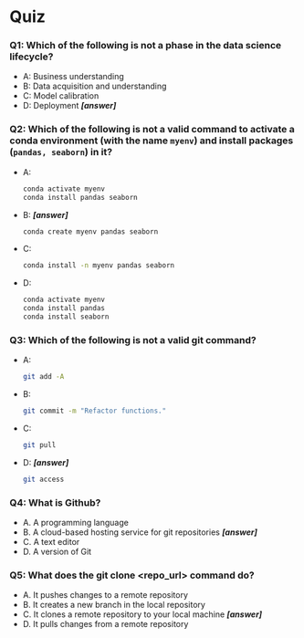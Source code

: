 # Quiz

### Q1: Which of the following is not a phase in the data science lifecycle?

- A: Business understanding
- B: Data acquisition and understanding
- C: Model calibration
- D: Deployment **_[answer]_**

### Q2: Which of the following is not a valid command to activate a conda environment (with the name `myenv`) and install packages (`pandas, seaborn`) in it?

- A:

  ```bash
  conda activate myenv
  conda install pandas seaborn
  ```

- B: **_[answer]_**

  ```bash
  conda create myenv pandas seaborn
  ```

- C:

  ```bash
  conda install -n myenv pandas seaborn
  ```

- D:

  ```bash
  conda activate myenv
  conda install pandas
  conda install seaborn
  ```

### Q3: Which of the following is not a valid git command?

- A:

  ```bash
  git add -A
  ```

- B:

  ```bash
  git commit -m "Refactor functions."
  ```

- C:

  ```bash
  git pull
  ```

- D: **_[answer]_**

  ```bash
  git access
  ```

### Q4: What is Github?

- A. A programming language
- B. A cloud-based hosting service for git repositories **_[answer]_**
- C. A text editor
- D. A version of Git

### Q5: What does the git clone <repo_url> command do?

- A. It pushes changes to a remote repository
- B. It creates a new branch in the local repository
- C. It clones a remote repository to your local machine **_[answer]_**
- D. It pulls changes from a remote repository
